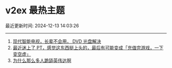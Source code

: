 # v2ex 最热主题

最近更新时间: 2024-12-13 14:03:26

--- 
1. [现代智能电视，长辈不会用， DVD 光盘解决](https://www.v2ex.com/t/1097168) 
2. [最近迷上了 PT，感觉这东西挺上头的，最后有可能变成「充值完游戏，一下变空虚」](https://www.v2ex.com/t/1097175) 
3. [为什么那么多人跪舔英伟达啊](https://www.v2ex.com/t/1097227) 
